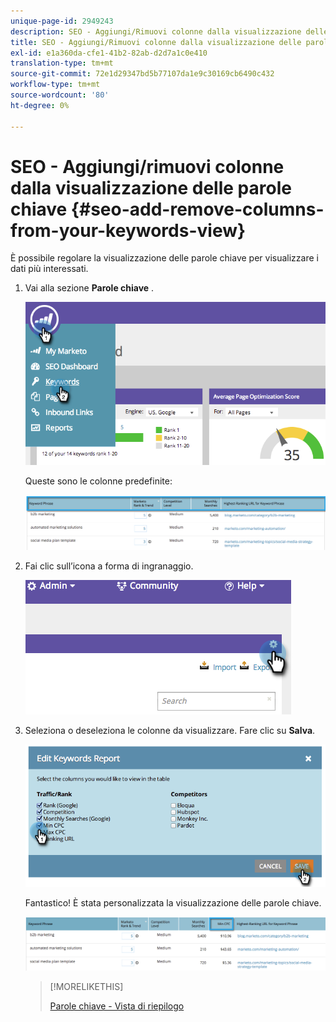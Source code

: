 ```yaml
---
unique-page-id: 2949243
description: SEO - Aggiungi/Rimuovi colonne dalla visualizzazione delle parole chiave - Marketo Docs - Documentazione del prodotto
title: SEO - Aggiungi/Rimuovi colonne dalla visualizzazione delle parole chiave
exl-id: e1a360da-cfe1-41b2-82ab-d2d7a1c0e410
translation-type: tm+mt
source-git-commit: 72e1d29347bd5b77107da1e9c30169cb6490c432
workflow-type: tm+mt
source-wordcount: '80'
ht-degree: 0%

---
```


# SEO - Aggiungi/rimuovi colonne dalla visualizzazione delle parole chiave {#seo-add-remove-columns-from-your-keywords-view}

È possibile regolare la visualizzazione delle parole chiave per visualizzare i dati più interessati.

1. Vai alla sezione **Parole chiave** .

   ![](assets/image2014-9-18-13-3a37-3a31.png)

   Queste sono le colonne predefinite:

   ![](assets/image2014-9-18-13-3a37-3a36.png)

1. Fai clic sull’icona a forma di ingranaggio.

   ![](assets/image2014-9-18-13-3a37-3a39.png)

1. Seleziona o deseleziona le colonne da visualizzare. Fare clic su **Salva**.

   ![](assets/image2014-9-18-13-3a37-3a42.png)

   Fantastico! È stata personalizzata la visualizzazione delle parole chiave.

   ![](assets/image2014-9-18-13-3a37-3a46.png)

   >[!MORELIKETHIS]
   >
   >[Parole chiave - Vista di riepilogo](/help/marketo/product-docs/additional-apps/seo/keywords/seo-understanding-keywords.md)
